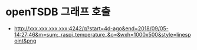 # openTSDB 그래프 호출
- http://xxx.xxx.xxx.xxx:4242/q?start=4d-ago&end=2018/09/05-14:27:46&m=sum:_raspi_temperature_&o=&wxh=1000x500&style=linespoint&png
